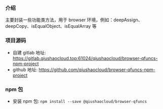 ### 介绍
主要封装一些功能类方法，用于 browser 环境，例如：deepAssign、deepCopy、isEqualObject、isEqualArray 等

### 项目源码
* 自建 gitlab 地址: https://gitlab.qiushaocloud.top:61024/qiushaocloud/browser-qfuncs-npm-project
* github 地址: https://github.com/qiushaocloud/browser-qfuncs-npm-project

### npm 包
* 安装 npm 包: `npm install --save @qiushaocloud/browser-qfuncs`
